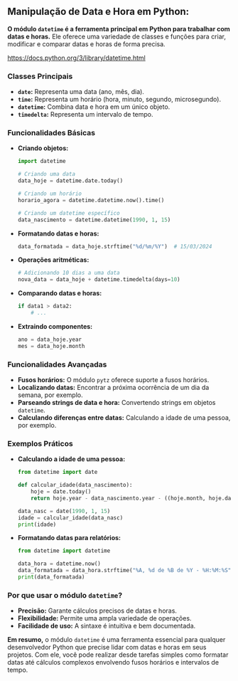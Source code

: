 ## Manipulação de Data e Hora em Python: 

**O módulo `datetime` é a ferramenta principal em Python para trabalhar com datas e horas.** Ele oferece uma variedade de classes e funções para criar, modificar e comparar datas e horas de forma precisa.

https://docs.python.org/3/library/datetime.html

### Classes Principais

* **`date`:** Representa uma data (ano, mês, dia).
* **`time`:** Representa um horário (hora, minuto, segundo, microsegundo).
* **`datetime`:** Combina data e hora em um único objeto.
* **`timedelta`:** Representa um intervalo de tempo.

### Funcionalidades Básicas

* **Criando objetos:**
  ```python
  import datetime

  # Criando uma data
  data_hoje = datetime.date.today()

  # Criando um horário
  horario_agora = datetime.datetime.now().time()

  # Criando um datetime específico
  data_nascimento = datetime.datetime(1990, 1, 15)
  ```
* **Formatando datas e horas:**
  ```python
  data_formatada = data_hoje.strftime("%d/%m/%Y")  # 15/03/2024
  ```
* **Operações aritméticas:**
  ```python
  # Adicionando 10 dias a uma data
  nova_data = data_hoje + datetime.timedelta(days=10)
  ```
* **Comparando datas e horas:**
  ```python
  if data1 > data2:
      # ...
  ```
* **Extraindo componentes:**
  ```python
  ano = data_hoje.year
  mes = data_hoje.month
  ```

### Funcionalidades Avançadas

* **Fusos horários:** O módulo `pytz` oferece suporte a fusos horários.
* **Localizando datas:** Encontrar a próxima ocorrência de um dia da semana, por exemplo.
* **Parseando strings de data e hora:** Convertendo strings em objetos `datetime`.
* **Calculando diferenças entre datas:** Calculando a idade de uma pessoa, por exemplo.

### Exemplos Práticos

* **Calculando a idade de uma pessoa:**
  ```python
  from datetime import date

  def calcular_idade(data_nascimento):
      hoje = date.today()
      return hoje.year - data_nascimento.year - ((hoje.month, hoje.day) < (data_nascimento.month, data_nascimento.day))

  data_nasc = date(1990, 1, 15)
  idade = calcular_idade(data_nasc)
  print(idade)
  ```
* **Formatando datas para relatórios:**
  ```python
  from datetime import datetime

  data_hora = datetime.now()
  data_formatada = data_hora.strftime("%A, %d de %B de %Y - %H:%M:%S")
  print(data_formatada)
  ```

### Por que usar o módulo `datetime`?

* **Precisão:** Garante cálculos precisos de datas e horas.
* **Flexibilidade:** Permite uma ampla variedade de operações.
* **Facilidade de uso:** A sintaxe é intuitiva e bem documentada.

**Em resumo,** o módulo `datetime` é uma ferramenta essencial para qualquer desenvolvedor Python que precise lidar com datas e horas em seus projetos. Com ele, você pode realizar desde tarefas simples como formatar datas até cálculos complexos envolvendo fusos horários e intervalos de tempo.
